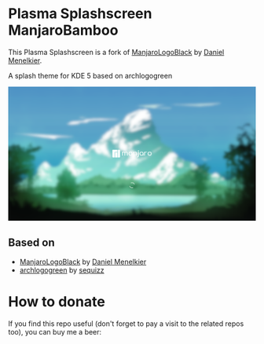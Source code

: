 # Plasma Splashscreen ManjaroBamboo

This Plasma Splashscreen is a fork of [ManjaroLogoBlack](https://gitlab.com/menelkir/manjarologoblack) by [Daniel Menelkier](https://gitlab.com/menelkir).

A splash theme for KDE 5 based on archlogogreen

![](./contents/previews/splash.png)


## Based on

+ [ManjaroLogoBlack](https://gitlab.com/menelkir/manjarologoblack) by [Daniel Menelkier](https://gitlab.com/menelkir)
+ [archlogogreen](https://www.opendesktop.org/p/997749/) by [sequizz](https://www.pling.com/u/seqizz/)


# How to donate

If you find this repo useful (don't forget to pay a visit to the related
repos too), you can buy me a beer:



